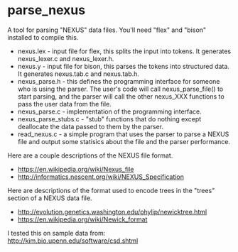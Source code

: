 # parse_nexus

A tool for parsing "NEXUS" data files.
You'll need "flex" and "bison" installed to compile this.

 - nexus.lex - input file for flex, this splits the input into tokens. It generates
   nexus_lexer.c and nexus_lexer.h.
 - nexus.y - input file for bison, this parses the tokens into structured data. It generates
   nexus.tab.c and nexus.tab.h.
 - nexus_parse.h - this defines the programming interface for someone who is using the parser. The user's code will
   call nexus_parse_file() to start parsing, and the parser will call the other nexus_XXX functions to
   pass the user data from the file.
 - nexus_parse.c - implementation of the programming interface.
 - nexus_parse_stubs.c - "stub" functions that do nothing except deallocate the data passed to them by the parser.
 - read_nexus.c - a simple program that uses the parser to parse a NEXUS file and output some statisics
   about the file and the parser performance.

Here are a couple descriptions of the NEXUS file format.
 - https://en.wikipedia.org/wiki/Nexus_file
 - http://informatics.nescent.org/wiki/NEXUS_Specification

Here are descriptions of the format used to encode trees in the "trees" section
of a NEXUS data file.
 - http://evolution.genetics.washington.edu/phylip/newicktree.html
 - https://en.wikipedia.org/wiki/Newick_format

I tested this on sample data from: http://kim.bio.upenn.edu/software/csd.shtml

